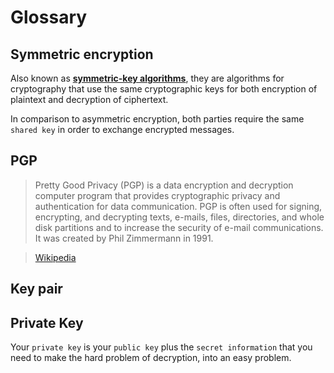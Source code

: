 # Glossary

## Symmetric encryption

Also known as **[symmetric-key algorithms](https://en.wikipedia.org/wiki/Symmetric-key_algorithm)**, they are algorithms for cryptography that use the same cryptographic keys for both encryption of plaintext and decryption of ciphertext.

In comparison to asymmetric encryption, both parties require the same `shared key` in order to exchange encrypted messages.

## PGP


> Pretty Good Privacy (PGP) is a data encryption and decryption computer program that provides cryptographic privacy and authentication for data communication. PGP is often used for signing, encrypting, and decrypting texts, e-mails, files, directories, and whole disk partitions and to increase the security of e-mail communications. It was created by Phil Zimmermann in 1991. 

> [Wikipedia](https://en.wikipedia.org/Pretty_Good_Privacy)

## Key pair



## Private Key

Your `private key` is your `public key` plus the `secret information` that you need to make the hard problem of decryption, into an easy problem.
